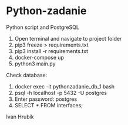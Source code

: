 # Python-zadanie
Python script and PostgreSQL

1. Open terminal and navigate to project folder
2. pip3 freeze > requirements.txt
3. pip3 install -r requirements.txt
4. docker-compose up
5. python3 main.py

Check database:
1. docker exec -it pythonzadanie_db_1 bash
2. psql -h localhost -p 5432 -U postgres
3. Enter password: postgres
4. SELECT * FROM interfaces;

Ivan Hrubik
